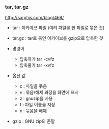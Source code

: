 ### tar, tar.gz

http://sarghis.com/blog/468/  

- tar : 아카이브 파일 (여러 파일을 한 파일로 묶은 것)  
- tar.gz : tar로 묶인 아카이브를 gzip으로 압축한 것  

- 명령어 
  - 압축하기 tar -cvfz  
  - 압축풀기 tar -xvfz  

- 옵션 값  
  - c : 파일을 묶음  
  - v : 묶음/해제 과정을 화면에 표시  
  - z : gnuzip을 사용  
  - f : 파일 이름을 지정  
  - x : 묶음을 해제  

- gzip : GNU zip의 준말
